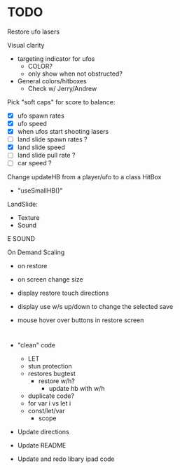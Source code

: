 # TODO

Restore ufo lasers


Visual clarity
- targeting indicator for ufos
    - COLOR?
    - only show when not obstructed?
- General colors/hitboxes
    - Check w/ Jerry/Andrew

Pick "soft caps" for score to balance:
- [x] ufo spawn rates
- [x] ufo speed
- [x] when ufos start shooting lasers
- [ ] land slide spawn rates ?
- [x] land slide speed
- [ ] land slide pull rate ?
- [ ] car speed ?

Change updateHB from a player/ufo to a class HitBox
- "useSmallHB()"

LandSlide:
- Texture
- Sound

E SOUND

On Demand Scaling
- on restore
- on screen change size

- display restore touch directions
- display use w/s up/down to change the selected save

- mouse hover over buttons in restore screen

# 

- "clean" code
    - LET
    - stun protection
    - restores bugtest
        - restore w/h?
            - update hb with w/h
    - duplicate code?
    - for var i vs let i
    - const/let/var
        - scope

- Update directions
- Update README

- Update and redo libary ipad code